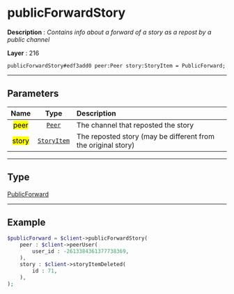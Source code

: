 # publicForwardStory

**Description** : *Contains info about a forward of a story as a repost by a public channel*

**Layer** : 216

```tl
publicForwardStory#edf3add0 peer:Peer story:StoryItem = PublicForward;
```

---

## Parameters

| Name | Type | Description |
| :---: | :---: | :--- |
| <mark>peer</mark> | [`Peer`](type/Peer) | The channel that reposted the story |
| <mark>story</mark> | [`StoryItem`](type/StoryItem) | The reposted story (may be different from the original story) |

---

## Type

[PublicForward](type/PublicForward)

---

## Example

```php
$publicForward = $client->publicForwardStory(
	peer : $client->peerUser(
		user_id : -2613384361377738369,
	),
	story : $client->storyItemDeleted(
		id : 71,
	),
);
```